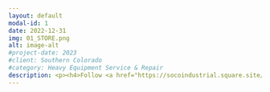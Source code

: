 ```yaml
---
layout: default
modal-id: 1
date: 2022-12-31
img: 01_STORE.png
alt: image-alt
#project-date: 2023
#client: Southern Colorado
#category: Heavy Equipment Service & Repair
description: <p><h4>Follow <a href="https://socoindustrial.square.site/">this link</a> to be redirected to our online store.</h4></p><p>Browse our services and the common hydraulic and pneumatic parts we stock. Order online and we will deliver to the Cañon City/Florence area the following day. Outside this area and we will use UPS or FedEx to ship the parts the following business day after the order is received.</p> <p>If you order an Oil Change Service through our online store, be sure to schedule it by calling or texting (719) 877-5139. Or you can email us at admin@socoindustrial.com.
---
```

